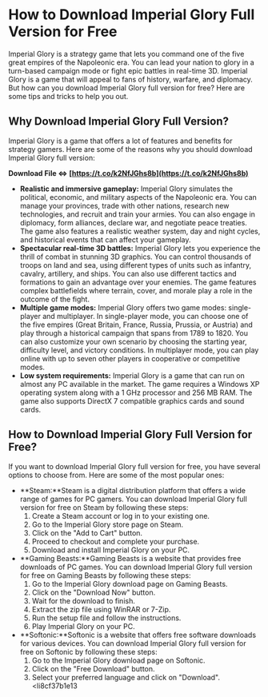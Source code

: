 
 
# How to Download Imperial Glory Full Version for Free
 
Imperial Glory is a strategy game that lets you command one of the five great empires of the Napoleonic era. You can lead your nation to glory in a turn-based campaign mode or fight epic battles in real-time 3D. Imperial Glory is a game that will appeal to fans of history, warfare, and diplomacy. But how can you download Imperial Glory full version for free? Here are some tips and tricks to help you out.
 
## Why Download Imperial Glory Full Version?
 
Imperial Glory is a game that offers a lot of features and benefits for strategy gamers. Here are some of the reasons why you should download Imperial Glory full version:
 
**Download File ⇔ [https://t.co/k2NfJGhs8b](https://t.co/k2NfJGhs8b)**


 
- **Realistic and immersive gameplay:** Imperial Glory simulates the political, economic, and military aspects of the Napoleonic era. You can manage your provinces, trade with other nations, research new technologies, and recruit and train your armies. You can also engage in diplomacy, form alliances, declare war, and negotiate peace treaties. The game also features a realistic weather system, day and night cycles, and historical events that can affect your gameplay.
- **Spectacular real-time 3D battles:** Imperial Glory lets you experience the thrill of combat in stunning 3D graphics. You can control thousands of troops on land and sea, using different types of units such as infantry, cavalry, artillery, and ships. You can also use different tactics and formations to gain an advantage over your enemies. The game features complex battlefields where terrain, cover, and morale play a role in the outcome of the fight.
- **Multiple game modes:** Imperial Glory offers two game modes: single-player and multiplayer. In single-player mode, you can choose one of the five empires (Great Britain, France, Russia, Prussia, or Austria) and play through a historical campaign that spans from 1789 to 1820. You can also customize your own scenario by choosing the starting year, difficulty level, and victory conditions. In multiplayer mode, you can play online with up to seven other players in cooperative or competitive modes.
- **Low system requirements:** Imperial Glory is a game that can run on almost any PC available in the market. The game requires a Windows XP operating system along with a 1 GHz processor and 256 MB RAM. The game also supports DirectX 7 compatible graphics cards and sound cards.

## How to Download Imperial Glory Full Version for Free?
 
If you want to download Imperial Glory full version for free, you have several options to choose from. Here are some of the most popular ones:

- **Steam:**Steam is a digital distribution platform that offers a wide range of games for PC gamers. You can download Imperial Glory full version for free on Steam by following these steps:
    1. Create a Steam account or log in to your existing one.
    2. Go to the Imperial Glory store page on Steam.
    3. Click on the "Add to Cart" button.
    4. Proceed to checkout and complete your purchase.
    5. Download and install Imperial Glory on your PC.
- **Gaming Beasts:**Gaming Beasts is a website that provides free downloads of PC games. You can download Imperial Glory full version for free on Gaming Beasts by following these steps:
    1. Go to the Imperial Glory download page on Gaming Beasts.
    2. Click on the "Download Now" button.
    3. Wait for the download to finish.
    4. Extract the zip file using WinRAR or 7-Zip.
    5. Run the setup file and follow the instructions.
    6. Play Imperial Glory on your PC.
- **Softonic:**Softonic is a website that offers free software downloads for various devices. You can download Imperial Glory full version for free on Softonic by following these steps:
    1. Go to the Imperial Glory download page on Softonic.
    2. Click on the "Free Download" button.
    3. Select your preferred language and click on "Download".
<li8cf37b1e13


